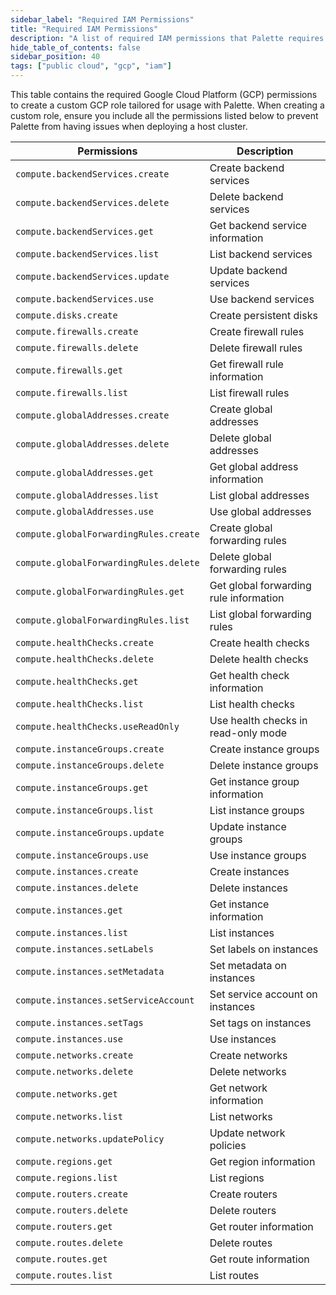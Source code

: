 ```yaml
---
sidebar_label: "Required IAM Permissions"
title: "Required IAM Permissions"
description: "A list of required IAM permissions that Palette requires for GCP deployments."
hide_table_of_contents: false
sidebar_position: 40
tags: ["public cloud", "gcp", "iam"]
---
```




This table contains the required Google Cloud Platform (GCP) permissions to create a custom GCP role tailored for usage with Palette. When creating a custom role, ensure you include all the permissions listed below to prevent Palette from having issues when deploying a host cluster.

| Permissions                              | Description                                                   |
|------------------------------------------|---------------------------------------------------------------|
| `compute.backendServices.create`           | Create backend services                                       |
| `compute.backendServices.delete`           | Delete backend services                                       |
| `compute.backendServices.get`              | Get backend service information                               |
| `compute.backendServices.list`             | List backend services                                         |
| `compute.backendServices.update`           | Update backend services                                       |
| `compute.backendServices.use`              | Use backend services                                          |
| `compute.disks.create`                     | Create persistent disks                                       |
| `compute.firewalls.create`                 | Create firewall rules                                         |
| `compute.firewalls.delete`                 | Delete firewall rules                                         |
| `compute.firewalls.get`                    | Get firewall rule information                                 |
| `compute.firewalls.list`                   | List firewall rules                                           |
| `compute.globalAddresses.create`           | Create global addresses                                       |
| `compute.globalAddresses.delete`           | Delete global addresses                                       |
| `compute.globalAddresses.get`              | Get global address information                                |
| `compute.globalAddresses.list`             | List global addresses                                         |
| `compute.globalAddresses.use`              | Use global addresses                                          |
| `compute.globalForwardingRules.create`     | Create global forwarding rules                                |
| `compute.globalForwardingRules.delete`     | Delete global forwarding rules                                |
| `compute.globalForwardingRules.get`        | Get global forwarding rule information                        |
| `compute.globalForwardingRules.list`       | List global forwarding rules                                  |
| `compute.healthChecks.create`              | Create health checks                                          |
| `compute.healthChecks.delete`              | Delete health checks                                          |
| `compute.healthChecks.get`                 | Get health check information                                  |
| `compute.healthChecks.list`                | List health checks                                            |
| `compute.healthChecks.useReadOnly`         | Use health checks in read-only mode                           |
| `compute.instanceGroups.create`            | Create instance groups                                        |
| `compute.instanceGroups.delete`            | Delete instance groups                                        |
| `compute.instanceGroups.get`               | Get instance group information                                |
| `compute.instanceGroups.list`              | List instance groups                                          |
| `compute.instanceGroups.update`            | Update instance groups                                        |
| `compute.instanceGroups.use`               | Use instance groups                                           |
| `compute.instances.create`                 | Create instances                                              |
| `compute.instances.delete`                 | Delete instances                                              |
| `compute.instances.get`                    | Get instance information                                      |
| `compute.instances.list`                   | List instances                                                |
| `compute.instances.setLabels`              | Set labels on instances                                       |
| `compute.instances.setMetadata`            | Set metadata on instances                                     |
| `compute.instances.setServiceAccount`      | Set service account on instances                              |
| `compute.instances.setTags`                | Set tags on instances                                         |
| `compute.instances.use`                    | Use instances                                                 |
| `compute.networks.create`                  | Create networks                                               |
| `compute.networks.delete`                  | Delete networks                                               |
| `compute.networks.get`                     | Get network information                                       |
| `compute.networks.list`                    | List networks                                                 |
| `compute.networks.updatePolicy`            | Update network policies                                       |
| `compute.regions.get`                      | Get region information                                        |
| `compute.regions.list`                     | List regions                                                  |
| `compute.routers.create`                   | Create routers                                                |
| `compute.routers.delete`                   | Delete routers                                                |
| `compute.routers.get`                      | Get router information                                        |
| `compute.routes.delete`                    | Delete routes                                                 |
| `compute.routes.get`                       | Get route information                                         |
| `compute.routes.list`                      | List routes                                                  
